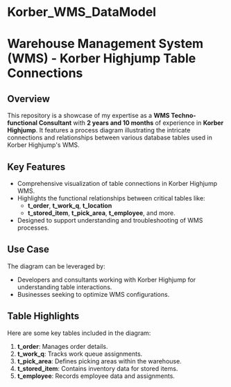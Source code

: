 # Korber_WMS_DataModel
# Warehouse Management System (WMS) - Korber Highjump Table Connections

## Overview
This repository is a showcase of my expertise as a **WMS Techno-functional Consultant** with **2 years and 10 months** of experience in **Korber Highjump**. It features a process diagram illustrating the intricate connections and relationships between various database tables used in Korber Highjump's WMS.

## Key Features
- Comprehensive visualization of table connections in Korber Highjump WMS.
- Highlights the functional relationships between critical tables like:
  - **t_order**, **t_work_q**, **t_location**
  - **t_stored_item**, **t_pick_area**, **t_employee**, and more.
- Designed to support understanding and troubleshooting of WMS processes.

## Use Case
The diagram can be leveraged by:
- Developers and consultants working with Korber Highjump for understanding table interactions.
- Businesses seeking to optimize WMS configurations.

## Table Highlights
Here are some key tables included in the diagram:
1. **t_order**: Manages order details.
2. **t_work_q**: Tracks work queue assignments.
3. **t_pick_area**: Defines picking areas within the warehouse.
4. **t_stored_item**: Contains inventory data for stored items.
5. **t_employee**: Records employee data and assignments.

